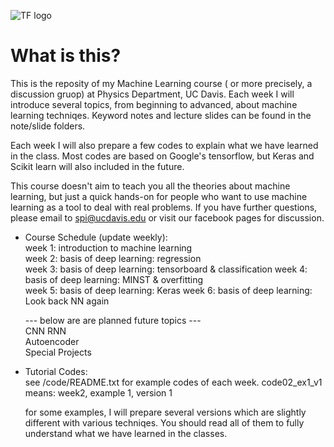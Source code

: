 ![TF logo](https://github.com/pipidog/MLclass/raw/master/notes/TF_logo_no_shadow_1.png)
# What is this?
This is the reposity of my Machine Learning course ( or more precisely, 
a discussion gruop) at Physics Department, UC Davis. Each 
week I will introduce several topics, from beginning to advanced, about 
machine learning techniqes. Keyword notes and lecture slides can be found 
in the note/slide folders.      

Each week I will also prepare a few codes to explain what we have learned 
in the class. Most codes are based on Google's tensorflow, but Keras 
and Scikit learn will also included in the future.      

This course doesn't aim to teach you all the theories about machine learning, 
but just a quick hands-on for people who want to use machine learning as a 
tool to deal with real problems. If you have further questions, please email
to spi@ucdavis.edu or visit our facebook pages for discussion.

* Course Schedule (update weekly):          
    week 1: introduction to machine learning             
    week 2: basis of deep learning: regression            
    week 3: basis of deep learning: tensorboard & classification 
    week 4: basis of deep learning: MINST & overfitting            
    week 5: basis of deep learning: Keras 
    week 6: basis of deep learning: Look back NN again
    
    --- below are are planned future topics ---        
            CNN 
            RNN     
            Autoencoder    
            Special Projects        
                
* Tutorial Codes:   
    see /code/README.txt for example codes of each week. 
    code02_ex1_v1 means: week2, example 1, version 1    
    
    for some examples, I will prepare several versions which are slightly
    different with various techniqes. You should read all of them to fully
    understand what we have learned in the classes. 
    
